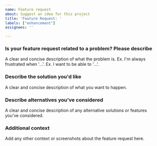 ```yaml
---
name: Feature request
about: Suggest an idea for this project
title: 'Feature Request: '
labels: ["enhancement"]
assignees: ''

---
```


### Is your feature request related to a problem? Please describe

A clear and concise description of what the problem is.
Ex. I'm always frustrated when '...'.
Ex. I want to be able to '...'.

### Describe the solution you'd like

A clear and concise description of what you want to happen.

### Describe alternatives you've considered

A clear and concise description of any alternative solutions or features you've considered.

### Additional context

Add any other context or screenshots about the feature request here.
